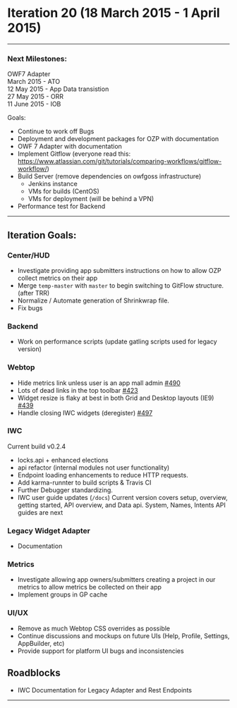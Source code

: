 # Iteration 20 (18 March 2015 - 1 April 2015)

*** 
### Next Milestones:
OWF7 Adapter
<br>   March 2015 - ATO
<br> 12 May 2015 - App Data transistion
<br>27 May 2015 - ORR
<br>11 June 2015 - IOB

Goals:
* Continue to work off Bugs
* Deployment and development packages for OZP with documentation
* OWF 7 Adapter with documentation
* Implement Gitflow (everyone read this: https://www.atlassian.com/git/tutorials/comparing-workflows/gitflow-workflow/)
* Build Server (remove dependencies on owfgoss infrastructure)
  * Jenkins instance
  * VMs for builds (CentOS)
  * VMs for deployment (will be behind a VPN)
* Performance test for Backend
***

## Iteration Goals:

### Center/HUD
* Investigate providing app submitters instructions on how to allow OZP collect metrics on their app 
* Merge `temp-master` with `master` to begin switching to GitFlow structure. (after TRR)
* Normalize / Automate generation of Shrinkwrap file. 
* Fix bugs

### Backend
* Work on performance scripts (update gatling scripts used for legacy version)

### Webtop
* Hide metrics link unless user is an app mall admin [#490](https://github.com/ozone-development/ozp-webtop/issues/490)
* Lots of dead links in the top toolbar [#423](https://github.com/ozone-development/ozp-webtop/issues/423)
* Widget resize is flaky at best in both Grid and Desktop layouts (IE9) [#439](https://github.com/ozone-development/ozp-webtop/issues/439)
* Handle closing IWC widgets (deregister) [#497](https://github.com/ozone-development/ozp-webtop/issues/497)

### IWC
Current build v0.2.4
* locks.api + enhanced elections
* api refactor (internal modules not user functionality)
* Endpoint loading enhancements to reduce HTTP requests.
* Add karma-runnter to build scripts & Travis CI
* Further Debugger standardizing.
* IWC user guide updates (`/docs`) Current version covers setup, overview, getting started, API overview, and Data api. System, Names, Intents API guides are next

### Legacy Widget Adapter
* Documentation

### Metrics
* Investigate allowing app owners/submitters creating a project in our metrics to allow metrics be collected on their app
* Implement groups in GP cache

### UI/UX
* Remove as much Webtop CSS overrides as possible
* Continue discussions and mockups on future UIs (Help, Profile, Settings, AppBuilder, etc)
* Provide support for platform UI bugs and inconsistencies

## Roadblocks
* IWC Documentation for Legacy Adapter and Rest Endpoints

***